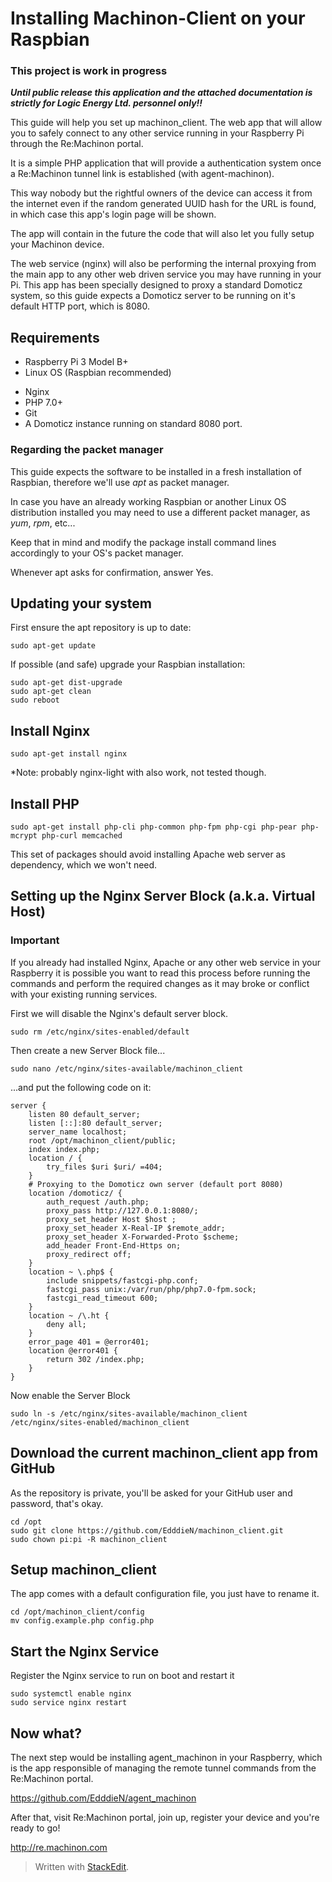# Installing Machinon-Client on your Raspbian

### This project is work in progress

***Until public release this application and the attached documentation is strictly for Logic Energy Ltd. personnel only!!***

This guide will help you set up machinon_client. The web app that will allow you to safely connect  to any other service running in your Raspberry Pi through the Re:Machinon portal.

It is a simple PHP application that will provide a  authentication system once a Re:Machinon tunnel link is established (with agent-machinon).

This way nobody but the rightful owners of the device can access it from the internet even if the random generated UUID hash for the URL is found, in which case this app's login page will be shown.

The app will contain in the future the code that will also let you fully setup your Machinon device.

The web service (nginx) will also be performing the internal proxying from the main app to any other web driven service you may have running in your Pi. This app has been specially designed to proxy a standard Domoticz system, so this guide expects a Domoticz server to be running on it's default HTTP port, which is 8080.

## Requirements

* Raspberry Pi 3 Model B+
* Linux OS (Raspbian recommended)

- Nginx
- PHP 7.0+
- Git
- A Domoticz instance running on standard 8080 port.

### Regarding the packet manager

This guide expects the software to be installed in a fresh installation of Raspbian, therefore we'll use *apt* as packet manager. 

In case you have an already working Raspbian or another Linux OS distribution installed you may need to use a different packet manager, as *yum*, *rpm*, etc... 

Keep that in mind and modify the package install command lines accordingly to your OS's packet manager.

Whenever apt asks for confirmation, answer Yes.

## Updating your system

First ensure the apt repository is up to date:
```
sudo apt-get update
```

If possible (and safe) upgrade your Raspbian installation:
```
sudo apt-get dist-upgrade
sudo apt-get clean
sudo reboot
```

## Install Nginx

```
sudo apt-get install nginx
```

*Note: probably nginx-light with also work, not tested though.


## Install PHP

```
sudo apt-get install php-cli php-common php-fpm php-cgi php-pear php-mcrypt php-curl memcached
```

This set of packages should avoid installing Apache web server as dependency, which we won't need.


## Setting up the Nginx Server Block (a.k.a. Virtual Host)

### Important

If you already had installed Nginx, Apache or any other web service in your Raspberry it is possible you want to read this process before running the commands and perform the required changes as it may broke or conflict with your existing running services.

First we will disable the Nginx's default server block.

```
sudo rm /etc/nginx/sites-enabled/default
```

Then create a new Server Block file...

```
sudo nano /etc/nginx/sites-available/machinon_client
```

...and put the following code on it:

```
server {
    listen 80 default_server;
    listen [::]:80 default_server;
    server_name localhost;
    root /opt/machinon_client/public;
    index index.php;
    location / {
        try_files $uri $uri/ =404;
    }
    # Proxying to the Domoticz own server (default port 8080)
    location /domoticz/ {
        auth_request /auth.php;
        proxy_pass http://127.0.0.1:8080/;
        proxy_set_header Host $host ;
        proxy_set_header X-Real-IP $remote_addr;
        proxy_set_header X-Forwarded-Proto $scheme;
        add_header Front-End-Https on;
        proxy_redirect off;
    }
    location ~ \.php$ {
        include snippets/fastcgi-php.conf;
        fastcgi_pass unix:/var/run/php/php7.0-fpm.sock;
        fastcgi_read_timeout 600;
    }
    location ~ /\.ht {
        deny all;
    }
    error_page 401 = @error401;
    location @error401 {
        return 302 /index.php;
    }
}
```

Now enable the Server Block

```
sudo ln -s /etc/nginx/sites-available/machinon_client /etc/nginx/sites-enabled/machinon_client
```

## Download the current machinon_client app from GitHub

As the repository is private, you'll be asked for your GitHub user and password, that's okay.

```
cd /opt
sudo git clone https://github.com/EdddieN/machinon_client.git
sudo chown pi:pi -R machinon_client
```

## Setup machinon_client

The app comes with a default configuration file, you just have to rename it.

```
cd /opt/machinon_client/config
mv config.example.php config.php
```

## Start the Nginx Service

Register the Nginx service to run on boot and restart it

```
sudo systemctl enable nginx
sudo service nginx restart
```

## Now what?

The next step would be installing agent_machinon in your Raspberry, which is the app responsible of managing the remote tunnel commands from the Re:Machinon portal.

https://github.com/EdddieN/agent_machinon

After that, visit Re:Machinon portal, join up, register your device and you're ready to go!

http://re.machinon.com



> Written with [StackEdit](https://stackedit.io/).
